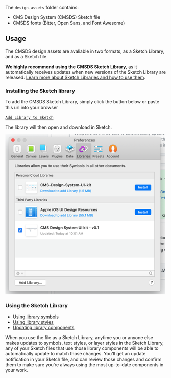 The `design-assets` folder contains:

- CMS Design System (CMSDS) Sketch file
- CMSDS fonts (Bitter, Open Sans, and Font Awesome)

## Usage

The CMSDS design assets are avaliable in two formats, as a Sketch Library, and as a Sketch file.

**We highly recommend using the CMSDS Sketch Library**, as it automatically receives updates when new versions of the Sketch Library are released. [Learn more about Sketch Libraries and how to use them](https://www.sketch.com/docs/libraries/).

### Installing the Sketch library

To add the CMSDS Sketch Library, simply click the button below or paste this url into your browser

[`Add Library to Sketch`](sketch://add-library?url=https%3A%2F%2Fgithub.com%2FCMSgov%2Fdesign-system%2Fraw%2Fmaster%2Fdesign-assets%2Fcms-design-system-ui-kit.xml)

The library will then open and download in Sketch.

<img src="/.github/images/Sketch-library-install.png?raw=true" width=500px;/>

### Using the Sketch Library

- [Using library symbols](https://www.sketch.com/docs/libraries/#library-symbols)
- [Using library styles](https://www.sketch.com/docs/libraries/#library-styles)
- [Updating library components](https://www.sketch.com/docs/libraries/#updating-library-components)

When you use the file as a Sketch Library, anytime you or anyone else makes updates to symbols, text styles, or layer styles in the Sketch Library, any of your Sketch files that use those library components will be able to automatically update to match those changes. You'll get an update notification in your Sketch file, and can review those changes and confirm them to make sure you’re always using the most up-to-date components in your work.
